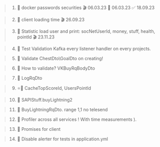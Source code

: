 
> 1. 🌱 docker passwords securities 🎬 06.03.23 🌱 06.03.23 ✅ 18.09.23

> 2. 🌱 client loading time 🎬 26.09.23

> 3. 🌱 Statistic load user and print: socNetUserId, money, stuff, health, pointId 🎬 23.11.23
 
> 4. 🌱 Test Validation Kafka every listener handler on every projects.

> 5. 🌱 Validate ChestDto\GoalDto on creating!

> 6. 🌱 How to validate? VKBuyRqBodyDto

> 7. 🌱 LogRqDto
 
> 9. ⭐🌱 CacheTopScoreId, UsersPointId
 
> 10. 🌱 SAPIStuff.buyLightning2 

> 11. 🌱 BuyLightningRqDto. range 1,1 no telesend

> 12. 🌱 Profiler across all services ! With time measurements ).

> 13. 🌱 Promises for client

> 14. 🌱 Disable alerter for tests in application.yml